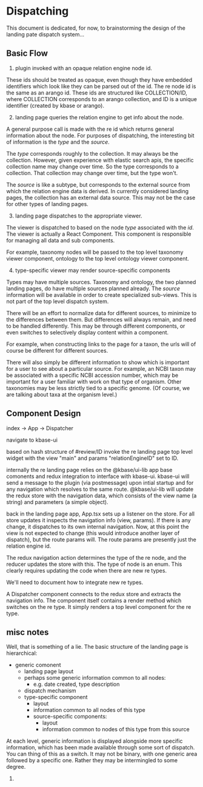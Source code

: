 # Dispatching

This document is dedicated, for now, to brainstorming the design of the landing pate dispatch system...

## Basic Flow

1. plugin invoked with an opaque relation engine node id.

These ids should be treated as opaque, even though they have embedded identifiers which look like they can be parsed out of the id. The re node id is the same as an arango id. These ids are structured like COLLECTION/ID, where COLLECTION corresponds to an arango collection, and ID is a unique identifier (created by kbase or arango). 

2. landing page queries the relation engine to get info about the node.

A general purpose call is made with the re id which returns general information about the node. For purposes of dispatching, the interesting bit of information is the _type_ and the _source_.

The _type_ corresponds roughly to the collection. It may always be the collection. However, given experience with elastic search apis, the specific collection name may change over time. So the type corresponds to a collection. That collection may change over time, but the type won't.

The _source_ is like a subtype, but corresponds to the external source from which the relation engine data is derived. In currently considered landing pages, the collection has an external data source. This may not be the case for other types of landing pages.

3. landing page dispatches to the appropriate viewer.

The viewer is dispatched to based on the node _type_ associated with the _id_. The viewer is actually a React Component. This component is responsible for managing all data and sub components. 

For example, taxonomy nodes will be passed to the top level taxonomy viewer component, ontology to the top level ontology viewer component.

4. type-specific viewer may render source-specific components

Types may have multiple sources. Taxonomy and ontology, the two planned landing pages, do have multiple sources planned already. The _source_ information will be available in order to create specialized sub-views. This is not  part of the top level dispatch system.

There will be an effort to normalize data for different sources, to minimize to the differences between them. But differences will always remain, and need to be handled differently. This may be through different components, or even switches to selectively display content within a component.

For example, when constructing links to the page for a taxon, the urls will of course be different for different sources.

There will also simply be different information to show which is important for a user to see about a particular source. For example, an NCBI taxon may be associated with a specific NCBI accession number, which may be important for a user familiar with work on that type of organism. Other taxonomies may be less strictly tied to a specific genome. (Of course, we are talking about taxa at the organism level.)


## Component Design

index -> App -> Dispatcher

navigate to kbase-ui

based on hash structure of #review/ID invoke the re landing page top level widget with the view "main" and params "relationEngineID" set to ID.

internally the re landing page relies on the @kbase/ui-lib app base comonents and redux integration to interface with kbase-ui. kbase-ui will send a message to the plugin (via postmessage) upon intial startup and for any navigation which resolves to the same route. @kbase/ui-lib will update the redux store with the navigation data, which consists of the view name (a string) and parameters (a simple object).

back in the landing page app, App.tsx sets up a listener on the store. For all store updates it inspects the navigation info (view, params). If there is any change, it dispatches to its own internal navigation. Now, at this point the view is not expected to change (this would introduce another layer of dispatch), but the route params will. The route params are presently just the relation engine id.

The redux navigation action determines the type of the re node, and the reducer updates the store with this. The type of node is an enum. This clearly requires updating the code when there are new re types.

We'll need to document how to integrate new re types.

A Dispatcher component connects to the redux store and extracts the navigation info. The component itself contains a render method which switches on the re type. It simply renders a top level component for the re type.






## misc notes


Well, that is something of a lie. The basic structure of the landing page is hierarchical:

- generic comonent
  - landing page layout
  - perhaps some generic information common to all nodes:
    - e.g. date created, type description
  - dispatch mechanism
  - type-specific component
    - layout
    - information common to all nodes of this type
    - source-specific components:
      - layout
      - information common to nodes of this type from this source

At each level, generic information is displayed alongside more specific information, which has been made available through some sort of dispatch. You can thing of this as a switch. It may not be binary, with one generic area followed by a specific one. Rather they may be intermingled to some degree.

1. 

